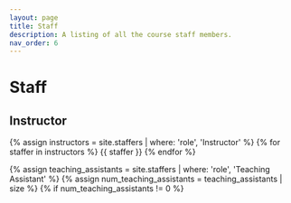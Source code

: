 ```yaml
---
layout: page
title: Staff
description: A listing of all the course staff members.
nav_order: 6
---
```


# Staff
## Instructor

{% assign instructors = site.staffers | where: 'role', 'Instructor' %}
{% for staffer in instructors %}
{{ staffer }}
{% endfor %}

{% assign teaching_assistants = site.staffers | where: 'role', 'Teaching Assistant' %}
{% assign num_teaching_assistants = teaching_assistants | size %}
{% if num_teaching_assistants != 0 %}
<!-- ## Teaching Assistant

{% for staffer in teaching_assistants %}
{{ staffer }}
{% endfor %}
{% endif %} -->
